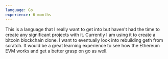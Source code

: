 ```yaml
---
language: Go
experience: 6 months
---
```


This is a language that I really want to get into but haven't had the time to create any significant projects with it. Currently I am using it to create a bitcoin blockchain clone. I want to eventually look into rebuilding geth from scratch. It would be a great learning experience to see how the Ethereum EVM works and get a better grasp on go as well.